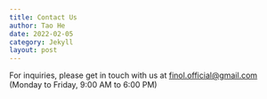 ```yaml
---
title: Contact Us
author: Tao He
date: 2022-02-05
category: Jekyll
layout: post
---
```


For inquiries, please get in touch with us at [finol.official@gmail.com](mailto:finol.official@gmail.com) (Monday to Friday, 9:00 AM to 6:00 PM)